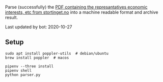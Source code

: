 Parse (successfully) the [PDF containing the represantatives economic interests, etc from stortinget.no](https://www.stortinget.no/no/Stortinget-og-demokratiet/Representantene/Okonomiske-interesser/) into a machine readable format and archive result.

Last updated by bot: 2020-10-27

## Setup
    sudo apt install poppler-utils  # debian/ubuntu
    brew install poppler  # macos

    pipenv --three install
    pipenv shell
    python parser.py
